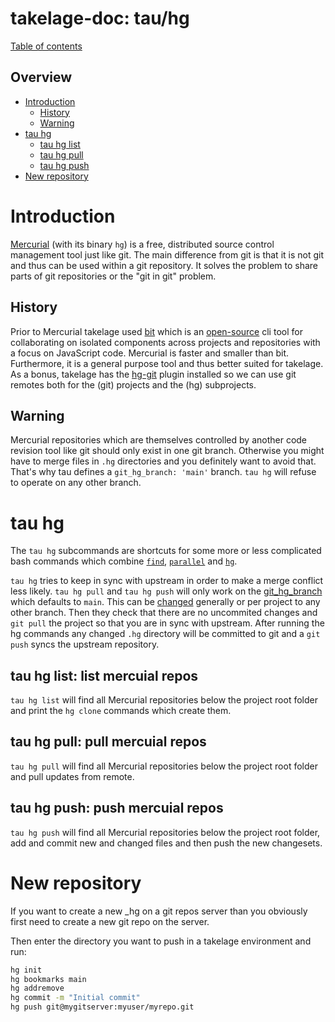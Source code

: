 # takelage-doc: tau/hg

[Table of contents](../../README.md)

## Overview

- [Introduction](#introduction)
    - [History](#history)
    - [Warning](#warning)
- [tau hg](#hg)
    - [tau hg list](#list)
    - [tau hg pull](#pull)
    - [tau hg push](#push)
- [New repository](#new)

<a name="introduction"/>

# Introduction

[Mercurial](https://www.mercurial-scm.org/)
(with its binary `hg`) is a free, 
distributed source control management tool just like git.
The main difference from git is that it is not git 
and thus can be used within a git repository.
It solves the problem to share parts of git repositories or
the "git in git" problem.


<a name="history"/>

## History

Prior to Mercurial takelage used [bit](https://docs.bit.dev/)
which is an
[open-source](https://github.com/teambit/bit)
cli tool for collaborating on isolated components
across projects and repositories 
with a focus on JavaScript code.
Mercurial is faster and smaller than bit.
Furthermore, it is a general purpose tool and 
thus better suited for takelage. 
As a bonus, takelage has the 
[hg-git](https://foss.heptapod.net/mercurial/hg-git)
plugin installed so we can use git remotes both for
the (git) projects and the (hg) subprojects.

<a name="warning"/>

## Warning

Mercurial repositories which are themselves controlled
by another code revision tool like git should only
exist in one git branch. 
Otherwise you might have to merge files in
`.hg` directories and you definitely want to avoid that.
That's why tau defines a `git_hg_branch: 'main'` branch.
`tau hg` will refuse to operate on any other branch.

<a name="hg"/>

# tau hg

The `tau hg` subcommands are shortcuts for some more or less
complicated bash commands which combine 
[`find`](https://www.gnu.org/software/findutils/manual/html_mono/find.html), 
[`parallel`](https://www.gnu.org/software/parallel/) and 
[`hg`](https://www.mercurial-scm.org/).

`tau hg` tries to keep in sync with upstream in order to
make a merge conflict less likely.
`tau hg pull` and `tau hg push` will only work
on the 
[git_hg_branch](https://github.com/takelwerk/takelage-cli/blob/main/lib/takeltau/default.yml)
which defaults to `main`.
This can be 
[changed](https://github.com/takelwerk/takelage-cli#configuration-examples)
generally or per project to any other branch.
Then they check that there are no uncommited changes 
and `git pull` the project so that you are in sync with upstream.
After running the hg commands any changed `.hg` directory
will be committed to git and a `git push` syncs the upstream repository.

<a name="list"/>

## tau hg list: list mercuial repos
`tau hg list` will find all Mercurial repositories
below the project root folder and 
print the `hg clone` commands which create them.

<a name="pull"/>

## tau hg pull: pull mercuial repos

`tau hg pull` will find all Mercurial repositories
below the project root folder and pull updates from remote.

<a name="push"/>

## tau hg push: push mercuial repos

`tau hg push` will find all Mercurial repositories
below the project root folder,
add and commit new and changed files 
and then push the new changesets.

<a name="new"/>

# New repository

If you want to create a new _hg on a git repos server
than you obviously first need to create a new git repo on the server.

Then enter the directory you want to push
in a takelage environment and run:

```bash
hg init
hg bookmarks main
hg addremove
hg commit -m "Initial commit"
hg push git@mygitserver:myuser/myrepo.git
```
